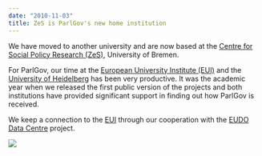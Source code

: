 ```yaml
---
date: "2010-11-03"
title: ZeS is ParlGov's new home institution
---
```


We have moved to another university and are now based at the [Centre for Social Policy Research (ZeS)](http://www.zes.uni-bremen.de/), University of Bremen.

For ParlGov, our time at the [European University Institute (EUI)](http://www.eui.eu/) and the [University of Heidelberg](http://www.uni-heidelberg.de/index_e.html) has been very productive. It was the academic year when we released the first public version of the projects and both institutions have provided significant support in finding out how ParlGov is received.

We keep a connection to the [EUI](http://www.eui.eu/) through our cooperation with the [EUDO Data Centre](http://dvn.eudo.eu/) project.

![](/images/parliament-scotland.jpg)
